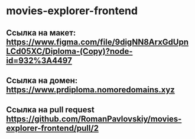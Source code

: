 # movies-explorer-frontend

## Ссылка на макет: https://www.figma.com/file/9digNN8ArxGdUpnLCd05XC/Diploma-(Copy)?node-id=932%3A4497

## Ссылка на домен: https://www.prdiploma.nomoredomains.xyz

## Ссылка на pull request https://github.com/RomanPavlovskiy/movies-explorer-frontend/pull/2 